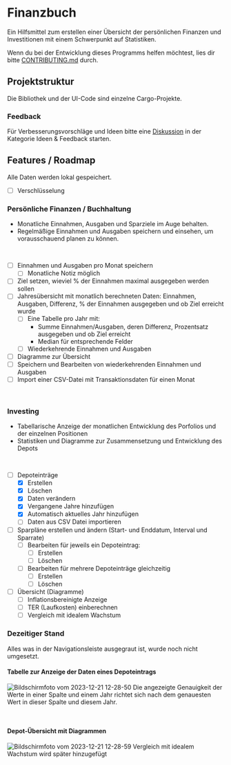 # Finanzbuch
Ein Hilfsmittel zum erstellen einer Übersicht der persönlichen Finanzen und Investitionen mit einem Schwerpunkt auf Statistiken.

Wenn du bei der Entwicklung dieses Programms helfen möchtest, lies dir bitte [CONTRIBUTING.md](/CONTRIBUTING.md) durch.

## Projektstruktur
Die Bibliothek und der UI-Code sind einzelne Cargo-Projekte. 


### Feedback
Für Verbesserungsvorschläge und Ideen bitte eine [Diskussion](https://github.com/robertosw/finanzbuch/discussions/categories/ideas-feedback) in der Kategorie Ideen & Feedback starten.

## Features / Roadmap
Alle Daten werden lokal gespeichert.
- [ ] Verschlüsselung

### Persönliche Finanzen / Buchhaltung

- Monatliche Einnahmen, Ausgaben und Sparziele im Auge behalten.
- Regelmäßige Einnahmen und Ausgaben speichern und einsehen, um vorausschauend planen zu können.

<br>

- [ ] Einnahmen und Ausgaben pro Monat speichern
  - [ ] Monatliche Notiz möglich
- [ ] Ziel setzen, wieviel % der Einnahmen maximal ausgegeben werden sollen
- [ ] Jahresübersicht mit monatlich berechneten Daten: Einnahmen, Ausgaben, Differenz, % der Einnahmen ausgegeben und ob Ziel erreicht wurde
  - [ ] Eine Tabelle pro Jahr mit:
    - Summe Einnahmen/Ausgaben, deren Differenz, Prozentsatz ausgegeben und ob Ziel erreicht
    - Median für entsprechende Felder
  - [ ] Wiederkehrende Einnahmen und Ausgaben
- [ ] Diagramme zur Übersicht
- [ ] Speichern und Bearbeiten von wiederkehrenden Einnahmen und Ausgaben
- [ ] Import einer CSV-Datei mit Transaktionsdaten für einen Monat

<br>

### Investing
- Tabellarische Anzeige der monatlichen Entwicklung des Porfolios und der einzelnen Positionen
- Statistiken und Diagramme zur Zusammensetzung und Entwicklung des Depots

<br>

- [ ] Depoteinträge
  - [x] Erstellen
  - [x] Löschen
  - [x] Daten verändern
  - [x] Vergangene Jahre hinzufügen
  - [x] Automatisch aktuelles Jahr hinzufügen
  - [ ] Daten aus CSV Datei importieren
- [ ] Sparpläne erstellen und ändern (Start- und Enddatum, Interval und Sparrate)
  - [ ] Bearbeiten für jeweils ein Depoteintrag:
    - [ ] Erstellen
    - [ ] Löschen
  - [ ] Bearbeiten für mehrere Depoteinträge gleichzeitig
    - [ ] Erstellen
    - [ ] Löschen
- [ ] Übersicht (Diagramme)
  - [ ] Inflationsbereinigte Anzeige
  - [ ] TER (Laufkosten) einberechnen
  - [ ] Vergleich mit idealem Wachstum

### Dezeitiger Stand
Alles was in der Navigationsleiste ausgegraut ist, wurde noch nicht umgesetzt.

#### Tabelle zur Anzeige der Daten eines Depoteintrags
![Bildschirmfoto vom 2023-12-21 12-28-50](https://github.com/robertosw/finanzbuch/assets/47303535/5344f357-347f-49f6-a6da-dd83566624f0)
Die angezeigte Genauigkeit der Werte in einer Spalte und einem Jahr richtet sich nach dem genauesten Wert in dieser Spalte und diesem Jahr.

<br>

#### Depot-Übersicht mit Diagrammen
![Bildschirmfoto vom 2023-12-21 12-28-59](https://github.com/robertosw/finanzbuch/assets/47303535/95df72f1-7925-4f9c-a575-623a443d0107)
Vergleich mit idealem Wachstum wird später hinzugefügt
